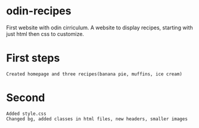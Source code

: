 # odin-recipes
First website with odin cirriculum.
A website to display recipes, starting with just html then css to customize.

# First steps
    Created homepage and three recipes(banana pie, muffins, ice cream)
# Second
    Added style.css
    Changed bg, added classes in html files, new headers, smaller images
